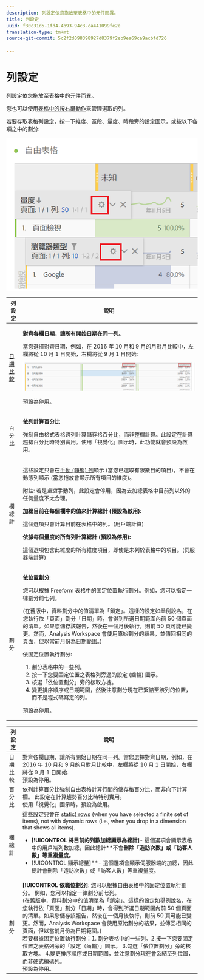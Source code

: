 ```yaml
---
description: 列設定依您拖放至表格中的元件而異。
title: 列設定
uuid: f30c31d5-1fd4-4b93-94c3-ca441099fe2e
translation-type: tm+mt
source-git-commit: 5c2f2d098398927d8379f2eb9ea69ca9acbfd726

---
```



# 列設定

列設定依您拖放至表格中的元件而異。

您也可以使用[表格中的按右鍵動作](/help/analyze/analysis-workspace/visualizations/freeform-table.md)來管理選取的列。

若要存取表格列設定，按一下維度、區段、量度、時段旁的設定圖示，或按以下各項之中的劃分:

![](assets/row-settings.png)

<table id="table_7ACE6413DB1F40349ED2860020F92E55"> 
 <thead> 
  <tr> 
   <th colname="col1" class="entry"> 列設定 </th> 
   <th colname="col2" class="entry"> 說明 </th> 
  </tr>
 </thead>
 <tbody> 
  <tr> 
   <td colname="col1"> <p><a href="/help/analyze/analysis-workspace/components/calendar-date-ranges/time-comparison.md"  > 日期比較</a> </p> </td> 
   <td colname="col2"> <p><b>對齊各欄日期，讓所有開始日期在同一列。</b> </p> <p>當您選擇對齊日期，例如，在 2016 年 10 月和 9 月的月對月比較中，左欄將從 10 月 1 日開始，右欄將從 9 月 1 日開始: </p> <p><img placement="break"  src="assets/add-time-period-column3.png" width="500px" id="image_99398B13FEDA4715B8B818DF6093CA37" /> </p> <p>預設為停用。 </p> </td> 
  </tr> 
  <tr> 
   <td colname="col1"> <p>百分比 </p> </td> 
   <td colname="col2"> <p><b>依列計算百分比</b> </p> <p>強制自由格式表格跨列計算儲存格百分比，而非整欄計算。此設定在計算趨勢百分比時特別實用。使用<span class="uicontrol">「視覺化」</span>圖示時，此功能就會預設為啟用。 </p> </td> 
  </tr> 
  <tr> 
   <td colname="col1"> <p>欄總計 </p> </td> 
   <td colname="col2"> <p>這些設定只會在<a href="/help/analyze/analysis-workspace/build-workspace-project/column-row-settings/manual-vs-dynamic-rows.md"  >手動 (靜態) 列</a>顯示 (當您已選取有限數目的項目)，不會在動態列顯示 (當您拖放會顯示所有項目的維度)。 <p>附註: 若是<i>量度</i>手動列，此設定會停用，因為去加總表格中目前列以外的任何量度不太合理。 </p> </p> <p><b>加總目前在每個欄中的值來計算總計 (預設為啟用):</b> </p> <p>這個選項只會計算目前在表格中的列。(用戶端計算) </p> <p><b>依據每個量度的所有列計算總計 (預設為停用):</b> </p> <p>這個選項包含此維度的所有維度項目，即使是未列於表格中的項目。(伺服器端計算) </p> </td> 
  </tr> 
  <tr> 
   <td colname="col1"> <p>劃分 </p> </td> 
   <td colname="col2"> <p><b>依位置劃分:</b> </p> <p>您可以根據 Freeform 表格中的固定位置執行劃分。例如，您可以指定一律劃分前七列。 </p> <p>(在舊版中，資料劃分中的值清單為「鎖定」。這樣的設定如舉例說名，在您執行依<span class="term">「頁面」</span>劃分<span class="term">「日期」</span>時，會得到所選日期範圍內前 50 個頁面的清單。如果您儲存該報告，然後在一個月後執行，則前 50 頁可能已變更。然而，Analysis Workspace 會使用原始劃分的結果，並傳回相同的頁面，但以當前月份為日期範圍。) </p> <p>依固定位置執行劃分: </p> 
    <ol id="ol_A396A11566AA4F52BC3ABBC373CEF477"> 
     <li id="li_BDAB1E9A48D44944A4F7C31F1182B923">劃分表格中的一些列。 </li> 
     <li id="li_C5610437D3714CCEB9F3C771864B4336">按一下您要固定位置之表格列旁邊的設定 (齒輪) 圖示。 </li> 
     <li id="li_675E429DC3B94201978166F9408D30B1">核選「<span class="uicontrol">依位置劃分</span>」旁的核取方塊。 </li> 
     <li id="li_E8A417D0D6D1438CAE825843BA0A7060">變更排序順序或日期範圍，然後注意劃分現在已繫結至該列的位置，而不是程式碼寫定的列。 </li> 
    </ol> <p>預設為停用。 </p> </td> 
  </tr> 
 </tbody> 
</table>

| 列設定 | 說明 |
|--- |--- |
| 日期比較 | 對齊各欄日期，讓所有開始日期在同一列。當您選擇對齊日期，例如，在 2016 年 10 月和 9 月的月對月比較中，左欄將從 10 月 1 日開始，右欄將從 9 月 1 日開始.<br>預設為停用。 |
| 百分比 | 依列計算百分比強制自由表格計算行間的儲存格百分比，而非向下計算欄。 此設定在計算趨勢百分比時特別實用。<br>使用「視覺化」圖示時，預設為啟用。 |
| 欄總計 | 這些設定只會在 [static) rows](https://docs.adobe.com/content/help/en/analytics/analyze/analysis-workspace/build-workspace-project/column-row-settings/manual-vs-dynamic-rows.html) (when you have selected a finite set of items), not with dynamic rows (i.e., when you drop in a dimension that shows all items).<ul><li>**[!UICONTROL 將目前的列數加總顯示為總計]**- 這個選項會顯示表格中的用戶端列數加總，因此總計**&#x200B;不會&#x200B;**刪除「造訪次數」或「訪客人數」等重複量度。</li><li>**[!UICONTROL 顯示總量]**- 這個選項會顯示伺服器端的加總，因此總計會刪除「造訪次數」或「訪客人數」等重複量度。</li></ul> |
| 劃分 | **[!UICONTROL 依職位劃分]**: 您可以根據自由表格中的固定位置執行劃分。 例如，您可以指定一律劃分前七列。<br>(在舊版中，資料劃分中的值清單為「鎖定」。這樣的設定如舉例說名，在您執行依「頁面」劃分「日期」時，會得到所選日期範圍內前 50 個頁面的清單。如果您儲存該報告，然後在一個月後執行，則前 50 頁可能已變更。然而，Analysis Workspace 會使用原始劃分的結果，並傳回相同的頁面，但以當前月份為日期範圍。)<br>若要根據固定位置執行劃分：1. 劃分表格中的一些列。2.按一下您要固定位置之表格列旁的「設定（齒輪）」圖示。 3.勾選「依位置劃分」旁的核取方塊。 4.變更排序順序或日期範圍，並注意劃分現在會系結至列位置，而非硬式編碼列。<br>預設為停用。 |
